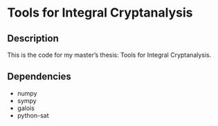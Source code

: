 # Tools for Integral Cryptanalysis

## Description
This is the code for my master’s thesis: Tools for Integral Cryptanalysis.

## Dependencies
* numpy
* sympy
* galois
* python-sat